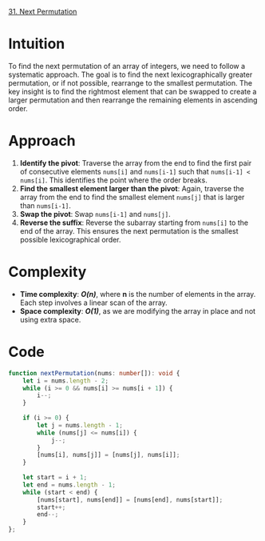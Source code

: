 [31. Next Permutation](https://leetcode.com/problems/next-permutation/)

# Intuition
To find the next permutation of an array of integers, we need to follow a systematic approach. The goal is to find the next lexicographically greater permutation, or if not possible, rearrange to the smallest permutation. The key insight is to find the rightmost element that can be swapped to create a larger permutation and then rearrange the remaining elements in ascending order.

# Approach
1. **Identify the pivot**: Traverse the array from the end to find the first pair of consecutive elements `nums[i]` and `nums[i-1]` such that `nums[i-1] < nums[i]`. This identifies the point where the order breaks.
2. **Find the smallest element larger than the pivot**: Again, traverse the array from the end to find the smallest element `nums[j]` that is larger than `nums[i-1]`.
3. **Swap the pivot**: Swap `nums[i-1]` and `nums[j]`.
4. **Reverse the suffix**: Reverse the subarray starting from `nums[i]` to the end of the array. This ensures the next permutation is the smallest possible lexicographical order.

# Complexity
- **Time complexity**: ***O(n)***, where **n** is the number of elements in the array. Each step involves a linear scan of the array.
- **Space complexity**: ***O(1)***, as we are modifying the array in place and not using extra space.

# Code
```typescript
function nextPermutation(nums: number[]): void {
    let i = nums.length - 2;
    while (i >= 0 && nums[i] >= nums[i + 1]) {
        i--;
    }
    
    if (i >= 0) { 
        let j = nums.length - 1;
        while (nums[j] <= nums[i]) {
            j--;
        }
        [nums[i], nums[j]] = [nums[j], nums[i]];
    }
    
    let start = i + 1;
    let end = nums.length - 1;
    while (start < end) {
        [nums[start], nums[end]] = [nums[end], nums[start]];
        start++;
        end--;
    }
};

```

